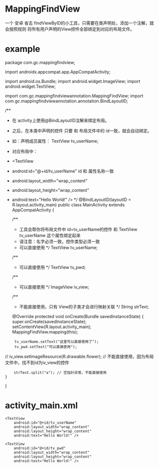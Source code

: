 # MappingFindView
一个 安卓 省去 findViewByID的小工具，只需要在类声明处，添加一个注解，就会按照规则 将所有用户声明的View控件全部绑定到对应的布局文件。

# example
package com.gc.mappingfindview;

import androidx.appcompat.app.AppCompatActivity;

import android.os.Bundle;
import android.widget.ImageView;
import android.widget.TextView;

import com.gc.mappingfindviewannotation.MappingFindView;
import com.gc.mappingfindviewannotation.annotation.BindLayoutID;

/**
 * 在 activity上使用@BindLayoutID注解来绑定布局。
 * 之后，在本类中声明的控件 只要 和 布局文件中的 id一致，就会自动绑定。
 * 如：声明成员属性： TextView tv_userName;
 * 对应布局中：
 * <TextView
 * android:id="@+id/tv_userName"  id 和 属性名称一致
 * android:layout_width="wrap_content"
 * android:layout_height="wrap_content"
 * android:text="Hello World!" />
 */
@BindLayoutID(layoutID = R.layout.activity_main)
public class MainActivity extends AppCompatActivity {

    /**
     * 工具会帮你将布局文件中 id=tv_userName的控件 和 TextView tv_userName 这个属性绑定起来
     * 请注意：名字必须一致，控件类型必须一致
     * 可以直接使用
     */
    TextView tv_userName;

    /**
     * 可以直接使用
     */
    TextView tv_pwd;

    /**
     * 可以直接使用
     */
    ImageView iv_view;

    /**
     * 不能直接使用，只有 View的子类才会进行映射关联
     */
    String strText;

    @Override
    protected void onCreate(Bundle savedInstanceState) {
        super.onCreate(savedInstanceState);
        setContentView(R.layout.activity_main);
        MappingFindView.mapping(this);

        tv_userName.setText("这里可以直接使用了");
        tv_pwd.setText("可以直接使用");

//        iv_view.setImageResource(R.drawable.flower); // 不能直接使用，因为布局文件中，找不到id为iv_view的控件

        strText.split("a"); // 空指针异常，不能直接使用
    }
}

# activity_main.xml
<?xml version="1.0" encoding="utf-8"?>
<LinearLayout xmlns:android="http://schemas.android.com/apk/res/android"
    xmlns:app="http://schemas.android.com/apk/res-auto"
    xmlns:tools="http://schemas.android.com/tools"
    android:layout_width="match_parent"
    android:layout_height="match_parent"
    android:orientation="vertical"
    tools:context=".MainActivity">

    <TextView
        android:id="@+id/tv_userName"
        android:layout_width="wrap_content"
        android:layout_height="wrap_content"
        android:text="Hello World!" />

    <TextView
        android:id="@+id/tv_pwd"
        android:layout_width="wrap_content"
        android:layout_height="wrap_content"
        android:text="Hello World!" />

</LinearLayout>